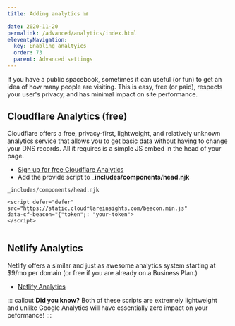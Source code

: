 ```yaml
---
title: Adding analytics 📊️ 

date: 2020-11-20
permalink: /advanced/analytics/index.html
eleventyNavigation:
  key: Enabling analtyics 
  order: 73 
  parent: Advanced settings
---
```

If you have a public spacebook, sometimes it can useful (or fun) to get an idea of how many people are visiting. This is easy, free (or paid), respects your user's privacy, and has minimal impact on site performance. 

## Cloudflare Analytics (free)

Cloudflare offers a free, privacy-first, lightweight, and relatively unknown analytics service that allows you to get basic data without having to change your DNS records. All it requires is a simple JS embed in the head of your page. 

* [Sign up for free Cloudflare Analytics](https://www.cloudflare.com/web-analytics/)
* Add the provide script to **_includes/components/head.njk**

```
_includes/components/head.njk

<script defer="defer" src="https://static.cloudflareinsights.com/beacon.min.js" 
data-cf-beacon="{"token";: "your-token">
</script>


```

## Netlify Analytics 

Netlify offers a similar and just as awesome analytics system starting at $9/mo per domain (or free if you are already on a Business Plan.)

* [Netlify Analytics](https://www.netlify.com/products/analytics/)


::: callout 
**Did you know?** Both of these scripts are extremely lightweight and unlike Google Analytics will have essentially zero impact on your peformance!
:::

